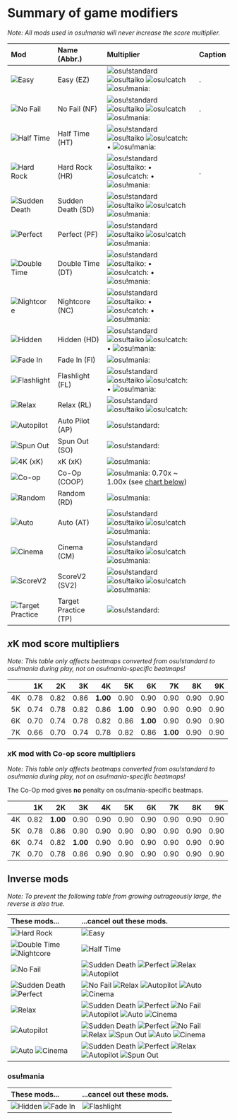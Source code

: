 <!-- TODO: outdated because there are missing mods (update with Game_Modifiers) -->

<!-- TODO for toaster: 
- double-check all text for the "effect" column and all multiplier numbers
- double-check all mania xK tables
- double-check and cleanup Inverse Mods section
- double-check and cleanuip osu!mania section
- look over all mods one more time -->

<!-- Note: an empty comment block stands for "PLACEHOLDER" -->

# Summary of game modifiers

<!-- still somewhat outdated (i think) but this is the best i can do without having access to osu! -->

<!-- Mods are listed in order of appearance on the Mod Selection screen -->

<!-- These are currently spaced out with an empty line between each list (and 2 empty lines between "sections"). This is just for toaster's convienence and will be removed before merging. -->

*Note: All mods used in osu!mania will never increase the score multiplier.*

| Mod | Name (Abbr.) | Multiplier | Caption |
| :-- | :-- | :-- | :-- |
| ![Easy](/wiki/shared/mods/EZ.png) | Easy (EZ) | ![][o!s] ![][o!t] ![][o!c] ![][o!m]: <!--PLACEHOLDER--> | <!---->. |
| ![No Fail](/wiki/shared/mods/NF.png) | No Fail (NF) | ![][o!s] ![][o!t] ![][o!c] ![][o!m]: <!----> | <!---->. |
| ![Half Time](/wiki/shared/mods/HT.png) | Half Time (HT) | ![][o!s] ![][o!t] ![][o!c]: <!----> • ![][o!m]: <!----> | <!----> |
| ![Hard Rock](/wiki/shared/mods/HR.png) | Hard Rock (HR) | ![][o!s] ![][o!t]: <!----> • ![][o!c]: <!----> • ![][o!m]: <!----> | <!---->. |
| ![Sudden Death](/wiki/shared/mods/SD.png) | Sudden Death (SD) | ![][o!s] ![][o!t] ![][o!c] ![][o!m]: <!----> | <!----> |
| ![Perfect](/wiki/shared/mods/PF.png) | Perfect (PF) | ![][o!s] ![][o!t] ![][o!c] ![][o!m]: <!----> | <!----> |
| ![Double Time](/wiki/shared/mods/DT.png) | Double Time (DT) | ![][o!s] ![][o!t]: <!----> • ![][o!c]: <!----> • ![][o!m]: <!----> | <!----> |
| ![Nightcore](/wiki/shared/mods/NC.png) | Nightcore (NC) | ![][o!s] ![][o!t]: <!----> • ![][o!c]: <!----> • ![][o!m]: <!----> | <!----> |
| ![Hidden](/wiki/shared/mods/HD.png) | Hidden (HD) | ![][o!s] ![][o!t] ![][o!c]: <!----> • ![][o!m]: <!----> | <!----> |
| ![Fade In](/wiki/shared/mods/FI.png) | Fade In (FI) | ![][o!m]: <!----> | <!----> |
| ![Flashlight](/wiki/shared/mods/FL.png) | Flashlight (FL) | ![][o!s] ![][o!t] ![][o!c]: <!----> • ![][o!m]: <!----> | <!----> |
| ![Relax](/wiki/shared/mods/RL.png) | Relax (RL) | ![][o!s] ![][o!t] ![][o!c]: <!----> | <!----> |
| ![Autopilot](/wiki/shared/mods/AP.png) | Auto Pilot (AP) | ![][o!s]: <!----> | <!----> |
| ![Spun Out](/wiki/shared/mods/SO.png) | Spun Out (SO) | ![][o!s]: <!----> | <!----> |
| ![4K (*x*K)](/wiki/shared/mods/4K.png) | xK (xK) | ![][o!m]: <!-- 0.66x ~ 1.00x (see [chart below](#xk-mod-score-multipliers)) ((double-check)--> | <!----> |
| ![Co-op](/wiki/shared/mods/COOP.png) | Co-Op (COOP) | ![][o!m]: 0.70x ~ 1.00x (see [chart below](#xk-mod-with-co-op-score-multipliers)) | <!----> |
| ![Random](/wiki/shared/mods/RD.png) | Random (RD) | ![][o!m]: <!----> | <!----> |
| ![Auto](/wiki/shared/mods/AT.png) | Auto (AT) | ![][o!s] ![][o!t] ![][o!c] ![][o!m]: <!----> | <!----> |
| ![Cinema](/wiki/shared/mods/CM.png) | Cinema (CM) | ![][o!s] ![][o!t] ![][o!c] ![][o!m]: <!----> | <!----> |
| ![ScoreV2](/wiki/shared/mods/SV2.png) | ScoreV2 (SV2) | ![][o!s] ![][o!t] ![][o!c] ![][o!m]: <!----> | <!----> | 
| ![Target Practice](/wiki/shared/mods/TP.png) | Target Practice (TP) | ![][o!s]: <!----> | <!----> |

## *x*K mod score multipliers

*Note: This table only affects beatmaps converted from osu!standard to osu!mania during play, not on osu!mania-specific beatmaps!*

|  | 1K | 2K | 3K | 4K | 5K | 6K | 7K | 8K | 9K |
| :-: | --: | --: | --: | --: | --: | --: | --: | --: | --: |
| 4K | 0.78 | 0.82 | 0.86 | **1.00** | 0.90 | 0.90 | 0.90 | 0.90 | 0.90 |
| 5K | 0.74 | 0.78 | 0.82 | 0.86 | **1.00** | 0.90 | 0.90 | 0.90 | 0.90 |
| 6K | 0.70 | 0.74 | 0.78 | 0.82 | 0.86 | **1.00** | 0.90 | 0.90 | 0.90 |
| 7K | 0.66 | 0.70 | 0.74 | 0.78 | 0.82 | 0.86 | **1.00** | 0.90 | 0.90 |

### *x*K mod with Co-op score multipliers

*Note: This table only affects beatmaps converted from osu!standard to osu!mania during play, not on osu!mania-specific beatmaps!*

The Co-Op mod gives **no** penalty on osu!mania-specific beatmaps.

|  | 1K | 2K | 3K | 4K | 5K | 6K | 7K | 8K | 9K |
| :-: | --: | --: | --: | --: | --: | --: | --: | --: | --: |
| 4K | 0.82 | **1.00** | 0.90 | 0.90 | 0.90 | 0.90 | 0.90 | 0.90 | 0.90 |
| 5K | 0.78 | 0.86 | 0.90 | 0.90 | 0.90 | 0.90 | 0.90 | 0.90 | 0.90 |
| 6K | 0.74 | 0.82 | **1.00** | 0.90 | 0.90 | 0.90 | 0.90 | 0.90 | 0.90 |
| 7K | 0.70 | 0.78 | 0.86 | 0.90 | 0.90 | 0.90 | 0.90 | 0.90 | 0.90 |

## Inverse mods

*Note: To prevent the following table from growing outrageously large, the reverse is also true.*

| These mods... | ...cancel out these mods. |
| :-- | :-- |
| ![Hard Rock](/wiki/shared/mods/HR.png) | ![Easy](/wiki/shared/mods/EZ.png) |
| ![Double Time](/wiki/shared/mods/DT.png) ![Nightcore](/wiki/shared/mods/NC.png) | ![Half Time](/wiki/shared/mods/HT.png) |
| ![No Fail](/wiki/shared/mods/NF.png) | ![Sudden Death](/wiki/shared/mods/SD.png) ![Perfect](/wiki/shared/mods/PF.png) ![Relax](/wiki/shared/mods/RL.png) ![Autopilot](/wiki/shared/mods/AP.png) |
| ![Sudden Death](/wiki/shared/mods/SD.png) ![Perfect](/wiki/shared/mods/PF.png) | ![No Fail](/wiki/shared/mods/NF.png) ![Relax](/wiki/shared/mods/RL.png) ![Autopilot](/wiki/shared/mods/AP.png) ![Auto](/wiki/shared/mods/AT.png) ![Cinema](/wiki/shared/mods/CM.png) |
| ![Relax](/wiki/shared/mods/RL.png) | ![Sudden Death](/wiki/shared/mods/SD.png) ![Perfect](/wiki/shared/mods/PF.png) ![No Fail](/wiki/shared/mods/NF.png) ![Autopilot](/wiki/shared/mods/AP.png) ![Auto](/wiki/shared/mods/AT.png) ![Cinema](/wiki/shared/mods/CM.png) |
| ![Autopilot](/wiki/shared/mods/AP.png) | ![Sudden Death](/wiki/shared/mods/SD.png) ![Perfect](/wiki/shared/mods/PF.png) ![No Fail](/wiki/shared/mods/NF.png) ![Relax](/wiki/shared/mods/RL.png) ![Spun Out](/wiki/shared/mods/SO.png) ![Auto](/wiki/shared/mods/AT.png) ![Cinema](/wiki/shared/mods/CM.png) |
| ![Auto](/wiki/shared/mods/AT.png) ![Cinema](/wiki/shared/mods/CM.png) | ![Sudden Death](/wiki/shared/mods/SD.png) ![Perfect](/wiki/shared/mods/PF.png) ![Relax](/wiki/shared/mods/RL.png) ![Autopilot](/wiki/shared/mods/AP.png) ![Spun Out](/wiki/shared/mods/SO.png) |

### osu!mania

| These mods... | ...cancel out these mods. |
| :-- | :-- |
| ![Hidden](/wiki/shared/mods/HD.png) ![Fade In](/wiki/shared/mods/FI.png) | ![Flashlight](/wiki/shared/mods/FL.png) |

[o!s]: /wiki/shared/mode/osu.png "osu!standard"
[o!t]: /wiki/shared/mode/taiko.png "osu!taiko"
[o!c]: /wiki/shared/mode/catch.png "osu!catch"
[o!m]: /wiki/shared/mode/mania.png "osu!mania"
